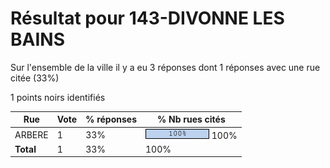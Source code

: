 # Résultat pour 143-DIVONNE LES BAINS

Sur l'ensemble de la ville il y a eu 3 réponses dont 1 réponses avec une rue citée (33%)

1 points noirs identifiés

| Rue | Vote | % réponses | % Nb rues cités|
|-----|------|------------|----------------|
| ARBERE | 1 | 33% | <img src="../../img/bar_100.gif" />&nbsp;100%|
| **Total** | 1 | 33% | 100%|
